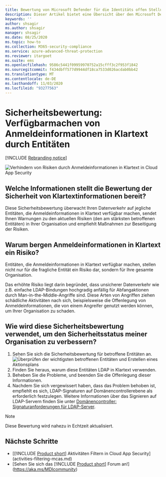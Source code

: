 ```yaml
---
title: Bewertung von Microsoft Defender für die Identitäts offen Stellung von Text
description: Dieser Artikel bietet eine Übersicht über den Microsoft Defender for Identity-Bericht zur Bewertung der Identitäts Sicherheitslage.
keywords: ''
author: shsagir
ms.author: shsagir
manager: shsagir
ms.date: 08/25/2020
ms.topic: how-to
ms.collection: M365-security-compliance
ms.service: azure-advanced-threat-protection
ms.reviewer: itargoet
ms.suite: ems
ms.openlocfilehash: 9586c5441f09959970752a15cfff3c2f953f1842
ms.sourcegitcommit: f434dbff577d9944df18ca7533d026acdab0bb42
ms.translationtype: MT
ms.contentlocale: de-DE
ms.lasthandoff: 11/03/2020
ms.locfileid: "93277563"
---
```

# <a name="security-assessment-entities-exposing-credentials-in-clear-text"></a>Sicherheitsbewertung: Verfügbarmachen von Anmeldeinformationen in Klartext durch Entitäten

[!INCLUDE [Rebranding notice](includes/rebranding.md)]

![Verhindern von Risiken durch Anmeldeinformationen in Klartext in Cloud App Security](media/cas-isp-clear-text-1.png)

## <a name="what-information-does-the-prevent-clear-text-security-assessment-provide"></a>Welche Informationen stellt die Bewertung der Sicherheit von Klartextinformationen bereit?

Diese Sicherheitsbewertung überwacht Ihren Datenverkehr auf jegliche Entitäten, die Anmeldeinformationen in Klartext verfügbar machen, sendet Ihnen Warnungen zu den aktuellen Risiken (den am stärksten betroffenen Entitäten) in Ihrer Organisation und empfiehlt Maßnahmen zur Beseitigung der Risiken.

## <a name="why-is-clear-text-credential-exposure-risky"></a>Warum bergen Anmeldeinformationen in Klartext ein Risiko?

Entitäten, die Anmeldeinformationen in Klartext verfügbar machen, stellen nicht nur für die fragliche Entität ein Risiko dar, sondern für Ihre gesamte Organisation.

Das erhöhte Risiko liegt darin begründet, dass unsicherer Datenverkehr wie z.B. einfache LDAP-Bindungen hochgradig anfällig für Abfangaktionen durch Man-in-the-Middle-Angriffe sind. Diese Arten von Angriffen ziehen schädliche Aktivitäten nach sich, beispielsweise die Offenlegung von Anmeldeinformationen, die von einem Angreifer genutzt werden können, um Ihrer Organisation zu schaden.

## <a name="how-do-i-use-this-security-assessment-to-improve-my-organizational-security-posture"></a>Wie wird diese Sicherheitsbewertung verwendet, um den Sicherheitsstatus meiner Organisation zu verbessern?

1. Sehen Sie sich die Sicherheitsbewertung für betroffene Entitäten an.
    ![Überprüfen der wichtigsten betroffenen Entitäten und Erstellen eines Aktionsplans](media/cas-isp-clear-text-2.png)
1. Finden Sie heraus, warum diese Entitäten LDAP in Klartext verwenden.
1. Beheben Sie die Probleme, und beenden Sie die Offenlegung dieser Informationen.
1. Nachdem Sie sich vergewissert haben, dass das Problem behoben ist, empfiehlt es sich, LDAP-Signaturen auf Domänencontrollerebene als erforderlich festzulegen. Weitere Informationen über das Signieren auf LDAP-Servern finden Sie unter [Domänencontroller: Signaturanforderungen für LDAP-Server](/windows/security/threat-protection/security-policy-settings/domain-controller-ldap-server-signing-requirements).

> [!NOTE]
> Diese Bewertung wird nahezu in Echtzeit aktualisiert.

## <a name="next-steps"></a>Nächste Schritte

- [[!INCLUDE [Product short](includes/product-short.md)] Aktivitäten Filtern in Cloud App Security](activities-filtering-mcas.md)
- [Sehen Sie sich das [!INCLUDE [Product short](includes/product-short.md)] Forum an!](https://aka.ms/MDIcommunity)